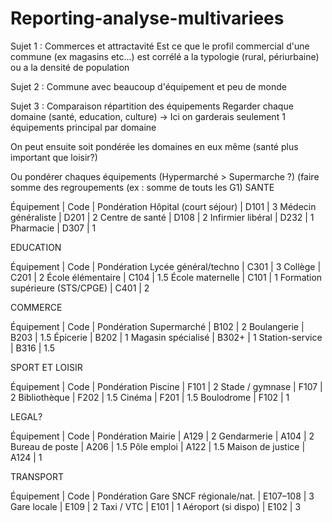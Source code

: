 # Reporting-analyse-multivariees

Sujet 1 : Commerces et attractavité
Est ce que le profil commercial d'une commune (ex magasins etc...) est corrélé a la typologie (rural, périurbaine) ou a la densité de population



Sujet 2 : Commune avec beaucoup d'équipement et peu de monde



Sujet 3 : Comparaison répartition des équipements
Regarder chaque domaine (santé, education, culture)
-> Ici on garderais seulement 1 équipements principal par domaine

On peut ensuite soit pondérée les domaines en eux même (santé plus important que loisir?)

Ou pondérer chaques équipements (Hypermarché > Supermarche ?)
(faire somme des regroupements (ex : somme de touts les G1)
SANTE

Équipement | Code | Pondération
Hôpital (court séjour) | D101 | 3
Médecin généraliste | D201 | 2
Centre de santé | D108 | 2
Infirmier libéral | D232 | 1
Pharmacie | D307 | 1


EDUCATION

Équipement | Code | Pondération
Lycée général/techno | C301 | 3
Collège | C201 | 2
École élémentaire | C104 | 1.5
École maternelle | C101 | 1
Formation supérieure (STS/CPGE) | C401 | 2


COMMERCE

Équipement | Code | Pondération
Supermarché | B102 | 2
Boulangerie | B203 | 1.5
Épicerie | B202 | 1
Magasin spécialisé | B302+ | 1
Station-service | B316 | 1.5


SPORT ET LOISIR

Équipement | Code | Pondération
Piscine | F101 | 2
Stade / gymnase | F107 | 2
Bibliothèque | F202 | 1.5
Cinéma | F201 | 1.5
Boulodrome | F102 | 1


LEGAL?

Équipement | Code | Pondération
Mairie | A129 | 2
Gendarmerie | A104 | 2
Bureau de poste | A206 | 1.5
Pôle emploi | A122 | 1.5
Maison de justice | A124 | 1

TRANSPORT

Équipement | Code | Pondération
Gare SNCF régionale/nat. | E107–108 | 3
Gare locale | E109 | 2
Taxi / VTC | E101 | 1
Aéroport (si dispo) | E102 | 3
